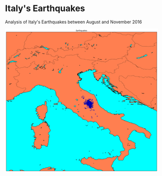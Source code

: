 # Italy's Earthquakes
Analysis of Italy's Earthquakes between August and November 2016



![alt text]( https://github.com/giovannisinapi/ItalyEarthquakes/blob/master/Analysis/wdrbW4qFGidvwAAAABJRU5ErkJg%250Agg%3D%3D%250A.png "Italy's Earthquakes")